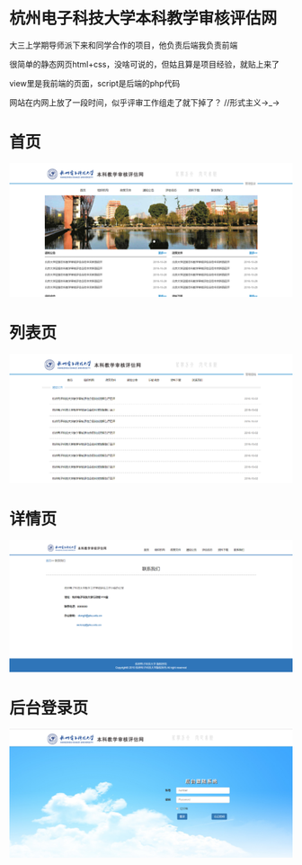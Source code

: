# 杭州电子科技大学本科教学审核评估网

大三上学期导师派下来和同学合作的项目，他负责后端我负责前端

很简单的静态网页html+css，没啥可说的，但姑且算是项目经验，就贴上来了

view里是我前端的页面，script是后端的php代码

网站在内网上放了一段时间，似乎评审工作组走了就下掉了？ //形式主义→_→

# 首页
![Index](https://github.com/XiaYaoShiXin/HDU/blob/master/Preview/Index.PNG)
# 列表页
![Notice](https://github.com/XiaYaoShiXin/HDU/blob/master/Preview/Notice.PNG)
# 详情页
![Contact](https://github.com/XiaYaoShiXin/HDU/blob/master/Preview/Contact.PNG)
# 后台登录页
![Login](https://github.com/XiaYaoShiXin/HDU/blob/master/Preview/Login.PNG)
